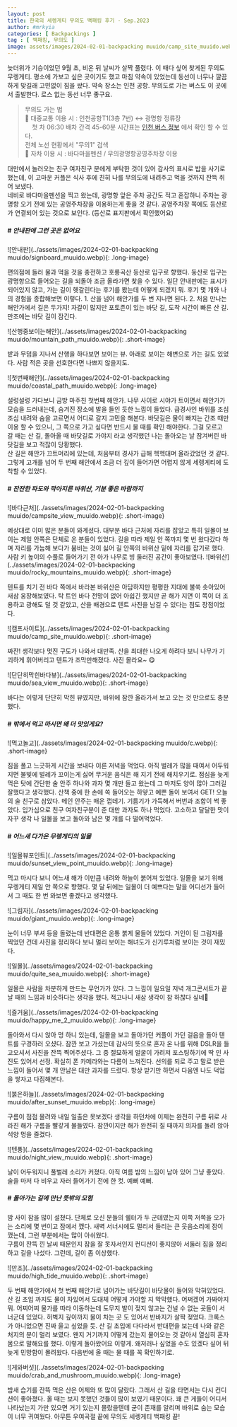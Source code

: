 ```yaml
---
layout: post
title: 한국의 세렝게티 무의도 백패킹 후기 - Sep.2023
author: #mrkyia
categories: [ Backpackings ]
tag : [ 백패킹, 무의도 ]
image: assets/images/2024-02-01-backpacking muuido/camp_site_muuido.webp
---
```


늦더위가 기승이었던 9월 초, 비온 뒤 날씨가 살짝 풀렸다. 이 때다 싶어 찾게된 무의도 무렝게티. 평소에 가보고 싶은 곳이기도 했고 마침 약속이 있었는데 동선이 너무나 깔끔하게 맞길래 고민없이 짐을 쌌다. 약속 장소는 인천 공항. 무의도로 가는 버스도 이 곳에서 출발한다. 로스 없는 동선 너무 좋구요.

> 무의도 가는 법  
> 🚌 대중교통 이용 시 : 인천공항T1(3층 7번) ↔ 광명항 정류장  
>    &nbsp;&nbsp;&nbsp; 첫 차 06:30 배차 간격 45-60분
> 시간표는 <a href="https://bus.incheon.go.kr/bis/rout.view"> 인천 버스 정보</a> 에서 확인 할 수 있다.  
> 전체 노선 현황에서 "무의1" 검색  
> 🚗 자차 이용 시 : 바다마을펜션 / 무의광명항공영주차장 이용
  
대만에서 놀러오는 친구 여자친구 분에게 부탁한 것이 있어 감사의 표시로 밥을 사기로 했는데, 이 고마운 커플은 식사 후에 친히 나를 무의도에 내려주고 먹을 것까지 잔뜩 쥐어 보냈다.  
네비로 바다마을펜션을 찍고 왔는데, 광명항 앞은 주차 공간도 적고 혼잡하니 주차는 광명항 오기 전에 있는 공영주차장을 이용하는게 좋을 것 같다. 공영주차장 쪽에도 등산로가 연결되어 있는 것으로 보인다. (등산로 표지판에서 확인했어요)

##### # 안내판에 그런 곳은 없어요
![안내판](../assets/images/2024-02-01-backpacking muuido/signboard_muuido.webp){: .long-image}
  
편의점에 들러 물과 먹을 것을 충전하고 호룡곡산 등산로 입구로 향했다. 둥산로 입구는 광명항으로 들어오는 길을 되돌아 조금 올라가면 찾을 수 있다. 일단 안내판에는 표시가 되어있지 않고, 가는 길이 헷갈린다는 후기를 봤는데 어떻게 되겠지 뭐. 후기 몇 개와 나의 경험을 종합해보면 이렇다. 1. 산을 넘어 해안가를 두 번 지나면 된다. 2. 처음 만나는 해안가에서 길은 두가지! 자갈이 많지만 포토존이 있는 바닷 길, 도착 시간이 빠른 산 길. 만조에는 바닷 길이 잠긴다.   

![산행중보이는해안](../assets/images/2024-02-01-backpacking muuido/mountain_path_muuido.webp){: .short-image}

밭과 무덤을 지나서 산행을 하다보면 보이는 뷰. 아래로 보이는 해변으로 가는 길도 있었다. 사람 적은 곳을 선호한다면 나쁘지 않을지도.
    
![첫번째해안](../assets/images/2024-02-01-backpacking muuido/coastal_path_muuido.webp){: .long-image}
  
설렁설렁 가다보니 금방 마주친 첫번째 해안가. 나무 사이로 시야가 트이면서 해안가가 모습을 드러내는데, 숨겨진 장소에 발을 들인 듯한 느낌이 들었다. 급경사인 바위를 조심조심 내려와 숨을 고르면서 어디로 갈지 고민을 해본다. 바닷길은 물이 빠지는 간조 때만 이용 할 수 있으니, 그 쪽으로 가고 싶다면 반드시 물 때를 확인 해야한다. 그걸 모르고 갈 때는 산 길, 돌아올 때 바닷길로 가야지 라고 생각했던 나는 돌아오는 날 잠겨버린 바닷길을 보고 적잖이 당황했다.  
산 길은 해안가 끄트머리에 있는데, 처음부터 경사가 급해 헥헥대며 올라갔었던 것 같다. 그렇게 고개를 넘어 두 번째 해안에서 조금 더 깊이 들어가면 어렵지 않게 세렝게티에 도착할 수 있었다.  

##### # 잔잔한 파도와 깍아지른 바위산, 기분 좋은 바람까지
![바다근처](../assets/images/2024-02-01-backpacking muuido/campsite_view_muuido.webp){: .short-image}  
  
예상대로 이미 많은 분들이 와계셨다. 대부분 바다 근처에 자리를 잡았고 특히 일몰이 보이는 제일 안쪽은 단체로 온 분들이 있었다. 길을 따라 제일 안 쪽까지 몇 번 왔다갔다 하며 자리를 가늠해 보다가 붐비는 것이 싫어 길 안쪽의 바위산 밑에 자리를 잡기로 했다. 사람 키 높이의 수풀로 들어가기 전 아가 나무로 빙 둘러진 공간이 좋아보였다. 
![바위산](../assets/images/2024-02-01-backpacking muuido/rocky_mountains_muuido.webp){: .short-image}

텐트를 치기 전 바다 쪽에서 바라본 바위산은 아담하지만 평평한 지대에 불쑥 솟아있어 새삼 웅장해보였다. 탁 트인 바다 전망이 없어 아쉽긴 했지만 곧 해가 지면 이 쪽이 더 조용하고 광해도 덜 것 같았고, 산을 배경으로 텐트 사진을 남길 수 있다는 점도 장점이었다. 

![캠프사이트](../assets/images/2024-02-01-backpacking muuido/camp_site_muuido.webp){: .short-image}

짜잔! 생각보다 멋진 구도가 나와서 대만족. 산을 최대한 나오게 하려다 보니 나무가 기괴하게 휘어버리고 텐트가 조막만해졌다. 사진 몰라요~ 😋

![단단히막힌바다뷰](../assets/images/2024-02-01-backpacking muuido/sea_view_muuido.webp){: .short-image}
  
바다는 이렇게 단단히 막힌 뷰였지만, 바위에 잠깐 올라가서 보고 오는 것 만으로도 충분했다. 
  
##### # 밖에서 먹고 마시면 왜 더 맛있게요?
![먹고놀고](../assets/images/2024-02-01-backpacking muuido/c.webp){: .short-image}
  
짐을 풀고 느긋하게 시간을 보내다 이른 저녁을 먹었다. 아직 벌레가 많을 때여서 어두워지면 불빛에 벌레가 꼬이는게 싫어 무거운 음식은 해 지기 전에 해치우기로. 점심을 늦게 먹은 탓에 간단한 술 안주 하나와 과자 몇 개만 들고 왔는데 그 마저도 양이 많아 그러길 잘했다고 생각했다. 산책 중에 한 손에 쏙 들어오는 하얗고 예쁜 돌이 보여서 GET! 오늘의 술 친구로 삼았다. 메인 안주는 매운 껍데기. 기름기가 가득해서 버번과 조합이 썩 좋았다. 입가심으로 친구 여자친구분이 준 대만 과자도 하나 먹었다. 고소하고 달달한 맛이 자꾸 생각 나 일몰을 보고 돌아와 남은 몇 개를 다 떨어먹었다.
  
##### # 어느새 다가온 무렝게티의 일몰 
![일몰뷰포인트](../assets/images/2024-02-01-backpacking muuido/sunset_view_point_muuido.webp){: .long-image}
  
먹고 마시다 보니 어느새 해가 이만큼 내려와 하늘이 붉어져 있었다. 일몰을 보기 위해 무렝게티 제일 안 쪽으로 향했다. 몇 달 뒤에는 일몰이 더 예쁘다는 말을 어디선가 들어서 그 때도 한 번 와보면 좋겠다고 생각했다.
  
![그림자](../assets/images/2024-02-01-backpacking muuido/giant_muuido.webp){: .long-image}
  
눈이 너무 부셔 등을 돌렸는데 반대편은 온통 붉게 물들어 있었다. 거인이 된 그림자를 찍었던 건데 사진을 정리하다 보니 멀리 보이는 해녀도가 신기루처럼 보이는 것이 재밌다.
   
![일몰](../assets/images/2024-02-01-backpacking muuido/quite_sea_muuido.webp){: .short-image}
  
일몰은 사람을 차분하게 만드는 무언가가 있다. 그 느낌이 일요일 저녁 개그콘서트가 끝날 때의 느낌과 비슷하다는 생각을 했다. 적고나니 새삼 생각이 참 하찮다 싶네🤔 
  
![즐거움](../assets/images/2024-02-01-backpacking muuido/happy_me_2_muuido.webp){: .long-image}
  
돌아와서 다시 앉아 멍 하니 있는데, 일몰을 보고 돌아가던 커플이 가던 걸음을 돌아 텐트를 구경하러 오셨다. 잠깐 보고 가셨는데 감사의 뜻으로 혼자 온 나를 위해 DSLR을 들고오셔서 사진을 잔뜩 찍어주셨다. 그 중 절묘하게 얼굴이 가려져 포스팅하기에 딱 인 사진도 있어서 선정. 확실히 폰 카메라와는 다름이 느껴진다. 선의를 되로 주고 말로 받은 느낌이 들어서 몇 개 안남은 대만 과자를 드렸다. 항상 받기만 하면서 다음엔 나도 덕업을 쌓자고 다짐해본다.  
  
![붉은하늘](../assets/images/2024-02-01-backpacking muuido/after_sunset_muuido.webp){: .long-image}
  
구름이 점점 몰려와 내일 일출은 못보겠다 생각을 하던차에 이제는 완전히 구름 뒤로 사라진 해가 구름을 빨갛게 물들였다. 잠깐이지만 해가 완전히 질 때까지 의자를 돌려 앉아 석양 멍을 즐겼다.  

![텐풍](../assets/images/2024-02-01-backpacking muuido/night_view_muuido.webp){: .short-image}
  
날이 어두워지니 풀벌레 소리가 커졌다. 아직 여름 밤의 느낌이 남아 있어 그냥 좋았다. 술을 마저 다 비우고 자러 들어가기 전에 한 컷. 예뻐 예뻐. 
  
##### # 돌아가는 길에 만난 뜻밖의 모험 
밤 사이 잠을 많이 설쳤다. 단체로 오신 분들의 쉘터가 두 군데였는지 이쪽 저쪽을 오가는 소리에 몇 번이고 잠에서 깼다. 새벽 서너시에도 멀리서 들리는 큰 웃음소리에 잠이 깼는데, 그런 부분에서는 많이 아쉬웠다.  
구름이 잔뜩 낀 날씨 때문인지 잠을 잘 못자서인지 컨디션이 좋지않아 서둘러 짐을 정리하고 길을 나섰다. 그런데, 길이 좀 이상했다.

![만조](../assets/images/2024-02-01-backpacking muuido/high_tide_muuido.webp){: .short-image}
  
두 번째 해안가에서 첫 번째 해안가로 넘어가는 바닷길이 바닷물이 들어와 막혀있었다. 산 길 초입 까지도 물이 차있어서 도대체 어떻게 가야할 지 막막했다. 어쩌겠어 가봐야지 뭐. 어찌어찌 물가를 따라 이동하는데 도무지 발이 젖지 않고는 건널 수 없는 곳들이 서너군데 있었다. 허벅지 깊이까지 물이 차는 곳 도 있어서 반바지가 살짝 젖었다. 크록스가 아니었으면 진짜 울고 싶었을 듯. 산 길 초입에 다다라서 반대편을 보는데 나와 같은 처지의 분이 멀리 보였다. 왠지 거기까지 어떻게 갔는지 물어오는 것 같아서 열심히 혼자 몸으로 말해요를 했다. 이렇게 돌아왔어요 이렇게. 왜저러나 싶었을 수도 있겠다 싶어 뒤늦게 민망함이 몰려왔다. 다음번에 올 때는 물 때를 꼭 확인하기로.
  
![게와버섯](../assets/images/2024-02-01-backpacking muuido/crab_and_mushroom_muuido.webp){: .long-image}

밤새 습기를 잔뜩 먹은 산은 어제와 또 많이 달랐다. 그래서 산 길을 타면서는 다시 컨디션이 좋아졌다. 올 때는 보지 못했던 것들이 많이 보였기 때문이다. 꽤 큰 게들이 어디서 나타났는지 가만 있으면 거기 있는지 몰랐을텐데 굳이 존재를 알리며 바위로 숨는 모습이 너무 귀여웠다. 아무튼 우여곡절 끝에 무의도 세렝게티 백패킹 끝!